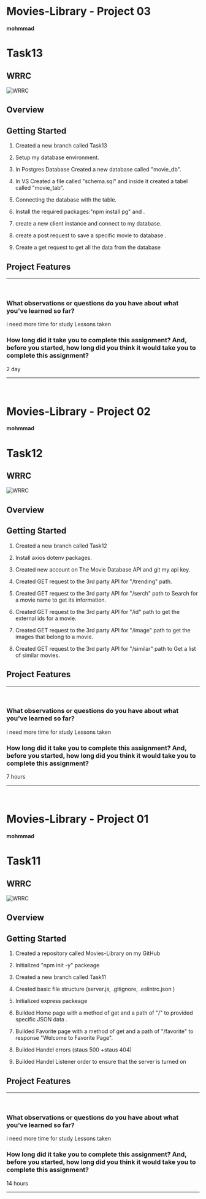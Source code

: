 

# Movies-Library - Project 03

**mohmmad**

# Task13
## WRRC
![WRRC](./image/task13.PNG)

## Overview

## Getting Started

1. Created a new branch called Task13

2.  Setup my database environment.

3. In Postgres Database  Created a new database called "movie_db".


4. In VS Created a file called "schema.sql" and inside it created a tabel called "movie_tab".

5. Connecting the database with the table.

6. Install the required packages:"npm install pg" and  .


7. create a new client instance and connect to my database.

8. create a post request to save a specific movie to database .

9. Create a get request to get all the data from the database


## Project Features
<!-- What are the features included in you app -->
<hr>
<br>

### What observations or questions do you have about what you’ve learned so far?
i need more time for study Lessons taken

### How long did it take you to complete this assignment? And, before you started, how long did you think it would take you to complete this assignment?
2 day

<hr>
<br>








# Movies-Library - Project 02

**mohmmad**

# Task12
## WRRC
![WRRC](./image/task12.PNG)

## Overview

## Getting Started

1. Created a new branch called Task12

2.  Install axios dotenv packages.

3.  Created new account on The Movie Database API and git my api key.

4. Created GET request to the 3rd party API for "/trending" path.

5. Created GET request to the 3rd party API for "/serch" path to Search for a movie name to get its information.

6. Created GET request to the 3rd party API for "/id" path to get the external ids for a movie.

7. Created GET request to the 3rd party API for "/image" path to get the images that belong to a movie.

8. Created GET request to the 3rd party API for "/similar" path to Get a list of similar movies.


## Project Features
<!-- What are the features included in you app -->
<hr>
<br>

### What observations or questions do you have about what you’ve learned so far?
i need more time for study Lessons taken

### How long did it take you to complete this assignment? And, before you started, how long did you think it would take you to complete this assignment?
7 hours

<hr>
<br>








# Movies-Library - Project 01

**mohmmad**

# Task11
## WRRC
![WRRC](./image/y.PNG)

## Overview

## Getting Started
1. Created a repository called Movies-Library on  my GitHub

2. Initialized "npm init -y" packeage

3. Created a new branch called Task11

4. Created basic file structure (server.js, .gitignore, .eslintrc.json )

5.  Initialized express packeage


6. Builded Home page  with a method of get and a path of "/" to  provided specific JSON data .



7. Builded Favorite page  with a method of get and a path of "/favorite" to response "Welcome to Favorite Page".

8. Builded Handel errors (staus 500 +staus 404)

9.  Builded Handel Listener  order to ensure that the server is turned on

## Project Features
<!-- What are the features included in you app -->
<hr>
<br>

### What observations or questions do you have about what you’ve learned so far?
i need more time for study Lessons taken

### How long did it take you to complete this assignment? And, before you started, how long did you think it would take you to complete this assignment?
14 hours

<hr>
<br>